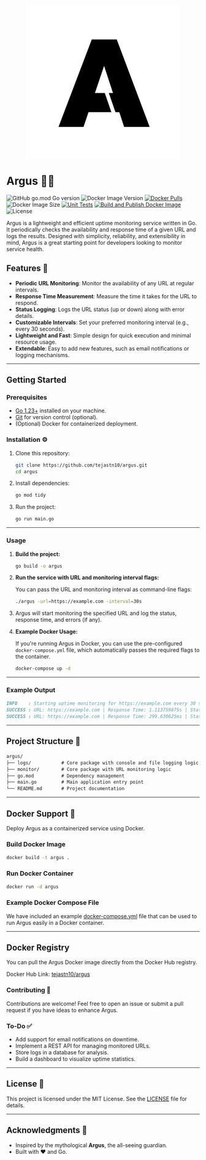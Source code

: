 <p align="center">
  <img src="logo.svg" alt="Logo">
</p>

# Argus 🕵️‍♂️

![GitHub go.mod Go version](https://img.shields.io/github/go-mod/go-version/tejastn10/argus?logo=go)
![Docker Image Version](https://img.shields.io/docker/v/tejastn10/argus?logo=docker)
[![Docker Pulls](https://img.shields.io/docker/pulls/tejastn10/argus?logo=docker)](https://hub.docker.com/r/tejastn10/argus)
![Docker Image Size](https://img.shields.io/docker/image-size/tejastn10/argus?logo=docker)
[![Unit Tests](https://github.com/tejastn10/argus/actions/workflows/unit-test.yml/badge.svg?logo=github)](https://github.com/tejastn10/argus/actions/workflows/unit-test.yml)
[![Build and Publish Docker Image](https://github.com/tejastn10/argus/actions/workflows/docker-image.yml/badge.svg?logo=github)](https://github.com/tejastn10/argus/actions/workflows/docker-image.yml)
![License](https://img.shields.io/badge/License-MIT-yellow?logo=open-source-initiative&logoColor=white)

Argus is a lightweight and efficient uptime monitoring service written in Go. It periodically checks the availability and response time of a given URL and logs the results. Designed with simplicity, reliability, and extensibility in mind, Argus is a great starting point for developers looking to monitor service health.

## Features 🌟

- **Periodic URL Monitoring**: Monitor the availability of any URL at regular intervals.
- **Response Time Measurement**: Measure the time it takes for the URL to respond.
- **Status Logging**: Logs the URL status (up or down) along with error details.
- **Customizable Intervals**: Set your preferred monitoring interval (e.g., every 30 seconds).
- **Lightweight and Fast**: Simple design for quick execution and minimal resource usage.
- **Extendable**: Easy to add new features, such as email notifications or logging mechanisms.

---

## Getting Started

### Prerequisites

- [Go 1.23+](https://go.dev/doc/install) installed on your machine.
- [Git](https://git-scm.com/) for version control (optional).
- (Optional) Docker for containerized deployment.

### Installation ⚙️

1. Clone this repository:

    ```bash
    git clone https://github.com/tejastn10/argus.git
    cd argus
    ```

2. Install dependencies:

    ```bash
    go mod tidy
    ```

3. Run the project:

    ```bash
    go run main.go
    ```

---

### Usage

1. **Build the project:**

    ```bash
    go build -o argus
    ```

2. **Run the service with URL and monitoring interval flags:**

    You can pass the URL and monitoring interval as command-line flags:

    ```bash
    ./argus -url=https://example.com -interval=30s
    ```

3. Argus will start monitoring the specified URL and log the status, response time, and errors (if any).

4. **Example Docker Usage:**

    If you're running Argus in Docker, you can use the pre-configured `docker-compose.yml` file, which automatically passes the required flags to the container.

    ```bash
    docker-compose up -d
    ```

---

### Example Output

```md
INFO    : Starting uptime monitoring for https://example.com every 30 seconds
SUCCESS : URL: https://example.com | Response Time: 1.113759875s | Status: 200
SUCCESS : URL: https://example.com | Response Time: 299.630625ms | Status: 200
```

---

## Project Structure 📂

```md
argus/
├── logs/           # Core package with console and file logging logic 
├── monitor/        # Core package with URL monitoring logic
├── go.mod          # Dependency management
├── main.go         # Main application entry point
└── README.md       # Project documentation
```

---

## Docker Support 🐳

Deploy Argus as a containerized service using Docker.

### Build Docker Image

```bash
docker build -t argus .
```

### Run Docker Container

```bash
docker run -d argus
```

### Example Docker Compose File

We have included an example [docker-compose.yml](./docker-compose.yml) file that can be used to run Argus easily in a Docker container.

---

## Docker Registry

You can pull the Argus Docker image directly from the Docker Hub registry.

Docker Hub Link: [tejastn10/argus](https://hub.docker.com/r/tejastn10/argus)

### Contributing 🤝

Contributions are welcome! Feel free to open an issue or submit a pull request if you have ideas to enhance Argus.

### To-Do ✅

- Add support for email notifications on downtime.
- Implement a REST API for managing monitored URLs.
- Store logs in a database for analysis.
- Build a dashboard to visualize uptime statistics.

---

## License 📜

This project is licensed under the MIT License. See the [LICENSE](LICENSE.md) file for details.

---

## Acknowledgments 🙌

- Inspired by the mythological **Argus**, the all-seeing guardian.
- Built with ❤️ and Go.
